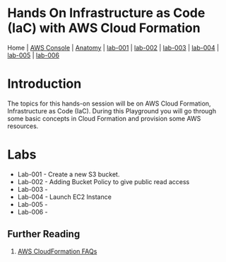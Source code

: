 # Hands On Infrastructure as Code (IaC) with AWS Cloud Formation

Home |
[AWS Console](https://devopsplayground.signin.aws.amazon.com/console) |
[Anatomy](doc/anatomy.md) |
[lab-001](doc/lab-001.md) |
[lab-002](doc/lab-002.md) |
[lab-003](doc/lab-003.md) |
[lab-004](doc/lab-004.md) |
[lab-005](doc/lab-005.md) |
[lab-006](doc/lab-006.md)


# Introduction

The topics for this hands-on session will be on AWS Cloud Formation, Infrastructure as Code (IaC). During this Playground you will go through some basic concepts in Cloud Formation and provision some AWS resources.


# Labs

- Lab-001 - Create a new S3 bucket.
- Lab-002 - Adding Bucket Policy to give public read access
- Lab-003 -
- Lab-004 - Launch EC2 Instance
- Lab-005 -
- Lab-006 -


## Further Reading
1. [AWS CloudFormation FAQs](https://aws.amazon.com/cloudformation/faqs/)
